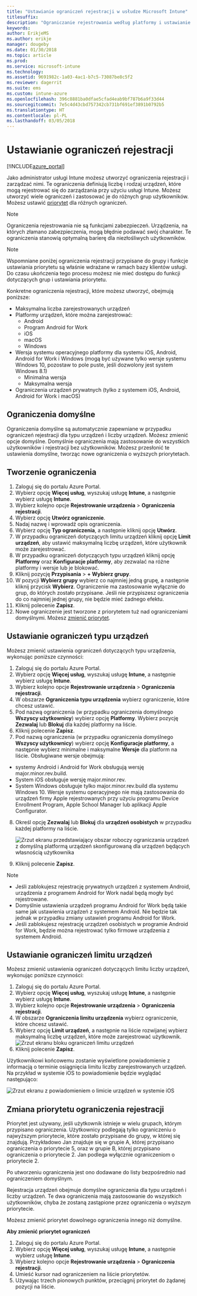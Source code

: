 ```yaml
---
title: "Ustawianie ograniczeń rejestracji w usłudze Microsoft Intune"
titlesuffix: 
description: "Ograniczanie rejestrowania według platformy i ustawianie limitu rejestracji urządzeń w usłudze Intune."
keywords: 
author: ErikjeMS
ms.author: erikje
manager: dougeby
ms.date: 01/30/2018
ms.topic: article
ms.prod: 
ms.service: microsoft-intune
ms.technology: 
ms.assetid: 9691982c-1a03-4ac1-b7c5-73087be8c5f2
ms.reviewer: dagerrit
ms.suite: ems
ms.custom: intune-azure
ms.openlocfilehash: 396c8881ba0dfae5cfad4eab9bf787b6a9f33d44
ms.sourcegitcommit: 7e5c4d43cbd757342cb731bf691ef3891b0792b5
ms.translationtype: HT
ms.contentlocale: pl-PL
ms.lasthandoff: 03/05/2018
---
```

# <a name="set-enrollment-restrictions"></a>Ustawianie ograniczeń rejestracji

[!INCLUDE[azure_portal](./includes/azure_portal.md)]

Jako administrator usługi Intune możesz utworzyć ograniczenia rejestracji i zarządzać nimi. Te ograniczenia definiują liczbę i rodzaj urządzeń, które mogą rejestrować się do zarządzania przy użyciu usługi Intune. Możesz utworzyć wiele ograniczeń i zastosować je do różnych grup użytkowników. Możesz ustawić [priorytet](#change-enrollment-restriction-priority) dla różnych ograniczeń.

>[!NOTE]
>Ograniczenia rejestrowania nie są funkcjami zabezpieczeń. Urządzenia, na których złamano zabezpieczenia, mogą błędnie podawać swój charakter. Te ograniczenia stanowią optymalną barierę dla niezłośliwych użytkowników.

>[!NOTE]
>Wspomniane poniżej ograniczenia rejestracji przypisane do grupy i funkcje ustawiania priorytetu są właśnie wdrażane w ramach bazy klientów usługi. Do czasu ukończenia tego procesu możesz nie mieć dostępu do funkcji dotyczących grup i ustawiania priorytetu.

Konkretne ograniczenia rejestracji, które możesz utworzyć, obejmują poniższe:

- Maksymalna liczba zarejestrowanych urządzeń
- Platformy urządzeń, które można zarejestrować:
  - Android
  - Program Android for Work
  - iOS
  - macOS
  - Windows
- Wersja systemu operacyjnego platformy dla systemu iOS, Android, Android for Work i Windows (mogą być używane tylko wersje systemu Windows 10, pozostaw to pole puste, jeśli dozwolony jest system Windows 8.1)
  - Minimalna wersja
  - Maksymalna wersja
- Ograniczenia urządzeń prywatnych (tylko z systemem iOS, Android, Android for Work i macOS)

## <a name="default-restrictions"></a>Ograniczenia domyślne

Ograniczenia domyślne są automatycznie zapewniane w przypadku ograniczeń rejestracji dla typu urządzeń i liczby urządzeń. Możesz zmienić opcje domyślne. Domyślnie ograniczenia mają zastosowanie do wszystkich użytkowników i rejestracji bez użytkowników. Możesz przesłonić te ustawienia domyślne, tworząc nowe ograniczenia o wyższych priorytetach.

## <a name="create-a-restriction"></a>Tworzenie ograniczenia

1. Zaloguj się do portalu Azure Portal.
2. Wybierz opcję **Więcej usług**, wyszukaj usługę **Intune**, a następnie wybierz usługę **Intune**.
3. Wybierz kolejno opcje **Rejestrowanie urządzenia** > **Ograniczenia rejestracji**.
4. Wybierz opcję **Utwórz ograniczenie**.
5. Nadaj nazwę i wprowadź opis ograniczenia.
6. Wybierz opcję **Typ ograniczenia**, a następnie kliknij opcję **Utwórz**.
7. W przypadku ograniczeń dotyczących limitu urządzeń kliknij opcję **Limit urządzeń**, aby ustawić maksymalną liczbę urządzeń, które użytkownik może zarejestrować.
8. W przypadku ograniczeń dotyczących typu urządzeń kliknij opcję **Platformy** oraz **Konfiguracje platformy**, aby zezwalać na różne platformy i wersje lub je blokować.
9. Kliknij pozycję **Przypisania** > **+ Wybierz grupy**.
10. W pozycji **Wybierz grupy** wybierz co najmniej jedną grupę, a następnie kliknij przycisk **Wybierz**. Ograniczenie ma zastosowanie wyłącznie do grup, do których zostało przypisane. Jeśli nie przypiszesz ograniczenia do co najmniej jednej grupy, nie będzie mieć żadnego efektu.
11. Kliknij polecenie **Zapisz**.
12. Nowe ograniczenie jest tworzone z priorytetem tuż nad ograniczeniami domyślnymi. Możesz [zmienić priorytet](#change-enrollment-restriction-priority).

## <a name="set-device-type-restrictions"></a>Ustawianie ograniczeń typu urządzeń

Możesz zmienić ustawienia ograniczeń dotyczących typu urządzenia, wykonując poniższe czynności:

1. Zaloguj się do portalu Azure Portal.
2. Wybierz opcję **Więcej usług**, wyszukaj usługę **Intune**, a następnie wybierz usługę **Intune**.
3. Wybierz kolejno opcje **Rejestrowanie urządzenia** > **Ograniczenia rejestracji**.
4. W obszarze **Ograniczenia typu urządzenia** wybierz ograniczenie, które chcesz ustawić.
5. Pod nazwą ograniczenia (w przypadku ograniczenia domyślnego **Wszyscy użytkownicy**) wybierz opcję **Platformy**. Wybierz pozycję **Zezwalaj** lub **Blokuj** dla każdej platformy na liście.
6. Kliknij polecenie **Zapisz**.
7. Pod nazwą ograniczenia (w przypadku ograniczenia domyślnego **Wszyscy użytkownicy**) wybierz opcję **Konfiguracje platformy**, a następnie wybierz minimalne i maksymalne **Wersje** dla platform na liście. Obsługiwane wersje obejmują:
  - systemy Android i Android for Work obsługują wersję major.minor.rev.build.
  - System iOS obsługuje wersję major.minor.rev.
  - System Windows obsługuje tylko major.minor.rev.build dla systemu Windows 10.
  Wersje systemu operacyjnego nie mają zastosowania do urządzeń firmy Apple rejestrowanych przy użyciu programu Device Enrollment Program, Apple School Manager lub aplikacji Apple Configurator.
8. Określ opcję **Zezwalaj** lub **Blokuj** dla **urządzeń osobistych** w przypadku każdej platformy na liście.

    ![Zrzut ekranu przedstawiający obszar roboczy ograniczania urządzeń z domyślną platformą urządzeń skonfigurowaną dla urządzeń będących własnością użytkownika](media/device-restrictions-platform-configurations.png)
9. Kliknij polecenie **Zapisz**.

>[!NOTE]
>- Jeśli zablokujesz rejestrację prywatnych urządzeń z systemem Android, urządzenia z programem Android for Work nadal będą mogły być rejestrowane.
>- Domyślnie ustawienia urządzeń programu Android for Work będą takie same jak ustawienia urządzeń z systemem Android. Nie będzie tak jednak w przypadku zmiany ustawień programu Android for Work.
>- Jeśli zablokujesz rejestrację urządzeń osobistych w programie Android for Work, będzie można rejestrować tylko firmowe urządzenia z systemem Android.

## <a name="set-device-limit-restrictions"></a>Ustawianie ograniczeń limitu urządzeń

Możesz zmienić ustawienia ograniczeń dotyczących limitu liczby urządzeń, wykonując poniższe czynności:

1. Zaloguj się do portalu Azure Portal.
2. Wybierz opcję **Więcej usług**, wyszukaj usługę **Intune**, a następnie wybierz usługę **Intune**.
3. Wybierz kolejno opcje **Rejestrowanie urządzenia** > **Ograniczenia rejestracji**.
4. W obszarze **Ograniczenia limitu urządzenia** wybierz ograniczenie, które chcesz ustawić.
5. Wybierz opcję **Limit urządzeń**, a następnie na liście rozwijanej wybierz maksymalną liczbę urządzeń, które może zarejestrować użytkownik.
    ![Zrzut ekranu bloku ograniczeń limitu urządzeń](./media/device-restrictions-limit.png)
6. Kliknij polecenie **Zapisz**.

Użytkownikowi końcowemu zostanie wyświetlone powiadomienie z informacją o terminie osiągnięcia limitu liczby zarejestrowanych urządzeń. Na przykład w systemie iOS to powiadomienie będzie wyglądać następująco:

![Zrzut ekranu z powiadomieniem o limicie urządzeń w systemie iOS](./media/enrollment-restrictions-ios-set-limit-notification.png)

## <a name="change-enrollment-restriction-priority"></a>Zmiana priorytetu ograniczenia rejestracji

Priorytet jest używany, jeśli użytkownik istnieje w wielu grupach, którym przypisano ograniczenia. Użytkownicy podlegają tylko ograniczeniu o najwyższym priorytecie, które zostało przypisane do grupy, w której się znajdują. Przykładowo Jan znajduje się w grupie A, której przypisano ograniczenia o priorytecie 5, oraz w grupie B, której przypisano ograniczenia o priorytecie 2. Jan podlega wyłącznie ograniczeniom o priorytecie 2.

Po utworzeniu ograniczenia jest ono dodawane do listy bezpośrednio nad ograniczeniem domyślnym.

Rejestracja urządzeń obejmuje domyślne ograniczenia dla typu urządzeń i liczby urządzeń. Te dwa ograniczenia mają zastosowanie do wszystkich użytkowników, chyba że zostaną zastąpione przez ograniczenia o wyższym priorytecie.

Możesz zmienić priorytet dowolnego ograniczenia innego niż domyślne.

**Aby zmienić priorytet ograniczeń**

1. Zaloguj się do portalu Azure Portal.
2. Wybierz opcję **Więcej usług**, wyszukaj usługę **Intune**, a następnie wybierz usługę **Intune**.
3. Wybierz kolejno opcje **Rejestrowanie urządzenia** > **Ograniczenia rejestracji**.
4. Umieść kursor nad ograniczeniem na liście priorytetów.
5. Używając trzech pionowych punktów, przeciągnij priorytet do żądanej pozycji na liście.
